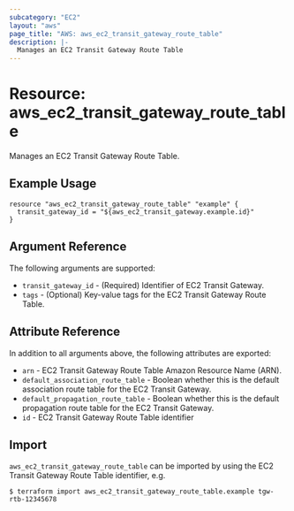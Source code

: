```yaml
---
subcategory: "EC2"
layout: "aws"
page_title: "AWS: aws_ec2_transit_gateway_route_table"
description: |-
  Manages an EC2 Transit Gateway Route Table
---
```


# Resource: aws_ec2_transit_gateway_route_table

Manages an EC2 Transit Gateway Route Table.

## Example Usage

```hcl
resource "aws_ec2_transit_gateway_route_table" "example" {
  transit_gateway_id = "${aws_ec2_transit_gateway.example.id}"
}
```

## Argument Reference

The following arguments are supported:

* `transit_gateway_id` - (Required) Identifier of EC2 Transit Gateway.
* `tags` - (Optional) Key-value tags for the EC2 Transit Gateway Route Table.

## Attribute Reference

In addition to all arguments above, the following attributes are exported:

* `arn` - EC2 Transit Gateway Route Table Amazon Resource Name (ARN).
* `default_association_route_table` - Boolean whether this is the default association route table for the EC2 Transit Gateway.
* `default_propagation_route_table` - Boolean whether this is the default propagation route table for the EC2 Transit Gateway.
* `id` - EC2 Transit Gateway Route Table identifier

## Import

`aws_ec2_transit_gateway_route_table` can be imported by using the EC2 Transit Gateway Route Table identifier, e.g.

```
$ terraform import aws_ec2_transit_gateway_route_table.example tgw-rtb-12345678
```
